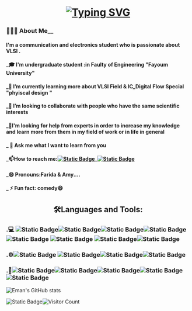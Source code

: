 
 <h1  align="center"><a align="center" href="https://git.io/typing-svg"><img src="https://readme-typing-svg.herokuapp.com?font=Fira+Code&weight=300&size=25&duration=666&pause=20&color=349995DC&center=true&multiline=true&random=true&width=415&height=40&lines=%F0%9F%91%8BHey+there+!I'm+Eman%F0%9F%91%8B" alt="Typing SVG" /></a></h1> 
<h3 color="blue">👨🏻‍💻  About Me__      </h3>      
<h4>I'm a communication and electronics student who is passionate about VLSI .</h4>
<h4>_🎓 I'm undergraduate student :in Faulty of Engineering "Fayoum University" </h4>
<h4>_🌱 I’m currently learning more about VLSI Field & IC_Digital Flow Special "phyiscal design " </h4>
<h4>_👯 I’m looking to collaborate with people who have the same scientific interests </h4>
<h4>_🤔I'm looking for help from experts in order to increase my knowledge and learn more from them in my field of work or in life in general</h4>
<h4>_ 💬 Ask me what I want to learn from you</h4>
<h4>_📫How to reach me:<a href=https://www.linkedin.com/in/%C2%BBeman-hussein-65004a21b/><img alt="Static Badge" src="https://img.shields.io/badge/LinkedIn%20-blue?style=plastic&logo=LinkedIn%20&logoColor=white&link=left"></a>_<a href=emanhussein148@gmail.com><img alt="Static Badge" src="https://img.shields.io/badge/Gamil-redstyle=plastic&logo=Link&logoColor=white&link=left"></a></h4>
<h4>_😄 Pronouns:Farida & Amy....</h4>
<h4>_ ⚡ Fun fact: comedy😄</h4>

<h2 align="center">🛠️Languages and Tools:</h2>
<h3>.💻
<img alt="Static Badge" src="https://img.shields.io/badge/verilog-gray?style=flat&logo=veilog&logoColor=blue"><img alt="Static Badge" src="https://img.shields.io/badge/SystemVerilog-black?style=plastic&logo=C&logoColor=light%20blue"><img alt="Static Badge" src="https://img.shields.io/badge/C%2B%2B-gray?style=plastic&logo=c%2B%2B&logoColor=blue"><img alt="Static Badge" src="https://img.shields.io/badge/C-black?style=plastic&logo=C&logoColor=light%20blue">
<img alt="Static Badge" src="https://img.shields.io/badge/HTML5-gray?style=plastic&logo=HTML5&logoColor=purple">
<img alt="Static Badge" src="https://img.shields.io/badge/CSS3-black?style=plastic&logo=CSS3&logoColor=orange">
<img alt="Static Badge" src="https://img.shields.io/badge/python-gray?style=plastic&logo=python&logoColor=blue"><img alt="Static Badge" src="https://img.shields.io/badge/basicMatlab-black?style=plastic&logoColor=light%20blue"></h3>
<h3>.⚙️<img alt="Static Badge" src="https://img.shields.io/badge/GitHub-black?style=plastic&logo=GitHub&logoColor=blue">
<img alt="Static Badge" src="https://img.shields.io/badge/Git-black?style=social&logo=Git&logoColor=red"><img alt="Static Badge" src="https://img.shields.io/badge/linux-black?style=plastic&logo=linux&logoColor=orange"><img alt="Static Badge" src="https://img.shields.io/badge/Ubuntu-black?style=social&logo=ubuntu&logoColor=red"></h3>
<h3>.🔧<img alt="Static Badge" src="https://img.shields.io/badge/Quartus%20-black?style=plastic&logoColor=red"><img alt="Static Badge" src="https://img.shields.io/badge/modelsim%20-blue?style=plastic&logo=moelsim&logoColor=red"><img alt="Static Badge" src="https://img.shields.io/badge/visual%20Studio%20Code%20-black?style=plastic&logo=visual%20Studio%20Code&logoColor=blue"><img alt="Static Badge" src="https://img.shields.io/badge/Notepad%2B%2B-black?style=social&logo=Notepad%2B%2B&logoColor=%20green"><img alt="Static Badge" src="https://img.shields.io/badge/EDA%20playground-black?style=plastic&logo=c&logoColor=%20green">
</h3>

![Eman's GitHub stats](https://github-readme-stats.vercel.app/api?username=eman465&theme=gotham&show_icons=true)



<img alt="Static Badge" src="https://img.shields.io/badge/Visitors%20-green?style=plastic&logo=Link&logoColor=white&link=left">![Visitor Count](https://profile-counter.glitch.me/{eman465}/count.svg)
<a href="https://github.com/M0nica/M0nica?tab=readme-ov-file#find-me-around-the-web--"></a>







</h3>
<!--<img src="https://camo.githubusercontent.com/0ab3ccd947eb4db17d1c8ea89c6ba3e7042b1d7dc5e7bb893339937670c6ab8f/68747470733a2f2f692e696d6775722e636f6d2f4136625747466c2e676966" data-canonical-src="https://i.imgur.com/A6bWGFl.gif" style="max-width: 100%; display: inline-block;" data-target="animated-image.originalImage">

<!--
**eman465/eman465** is a ✨ _special_ ✨ repository because its `README.md` (this file) appears on your GitHub profile.

Here are some ideas to get you started:
![image](https://github.com/eman465/eman465/assets/161242657/4f2cc010-c647-4f84-a8ac-d8b0e0fc3663)

- 🔭 I’m currently working on ...
- 🌱 I’m currently learning ...
- 👯 I’m looking to collaborate on ...
- 🤔 I’m looking for help with ...
- 💬 Ask me about ...
- 📫 How to reach me: ...
- 😄 Pronouns: ...
- ⚡ Fun fact: ...
-->
